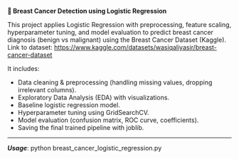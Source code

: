 **🧬 Breast Cancer Detection using Logistic Regression**

This project applies Logistic Regression with preprocessing, feature scaling, hyperparameter tuning, and model evaluation to predict breast cancer diagnosis (benign vs malignant) using the Breast Cancer Dataset (Kaggle).
Link to dataset: https://www.kaggle.com/datasets/wasiqaliyasir/breast-cancer-dataset

It includes:
- Data cleaning & preprocessing (handling missing values, dropping irrelevant columns).
- Exploratory Data Analysis (EDA) with visualizations.
- Baseline logistic regression model.
- Hyperparameter tuning using GridSearchCV.
- Model evaluation (confusion matrix, ROC curve, coefficients).
- Saving the final trained pipeline with joblib.

---

***Usage***:
python breast_cancer_logistic_regression.py
